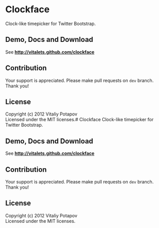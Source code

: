 # Clockface 
Clock-like timepicker for Twitter Bootstrap.

## Demo, Docs and Download
See **http://vitalets.github.com/clockface**

## Contribution
Your support is appreciated. 
Please make pull requests on <code>dev</code> branch. Thank you!

## License
Copyright (c) 2012 Vitaliy Potapov  
Licensed under the MIT licenses.                                                                                                                                                                                                                                                                                                                                                                                                                                                                                                                                                                                                                                                                                                                                                                         # Clockface 
Clock-like timepicker for Twitter Bootstrap.

## Demo, Docs and Download
See **http://vitalets.github.com/clockface**

## Contribution
Your support is appreciated. 
Please make pull requests on <code>dev</code> branch. Thank you!

## License
Copyright (c) 2012 Vitaliy Potapov  
Licensed under the MIT licenses.